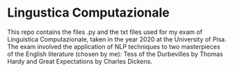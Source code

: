 # Lingustica Computazionale

This repo contains the files .py and the txt files used for my exam of Linguistica Computazionale, taken in the year 2020 at the University of Pisa.
The exam involved the application of NLP techniques to two masterpieces of the English literature (chosen by me): Tess of the Durbevilles by Thomas Hardy and Great Expectations by Charles Dickens.
